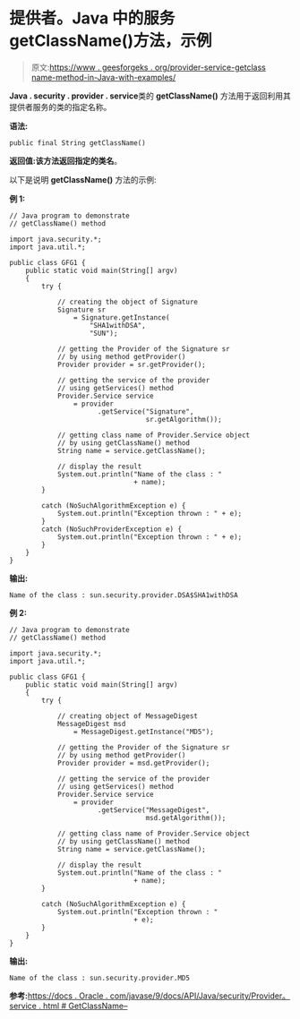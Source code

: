 # 提供者。Java 中的服务 getClassName()方法，示例

> 原文:[https://www . geesforgeks . org/provider-service-getclass name-method-in-Java-with-examples/](https://www.geeksforgeeks.org/provider-service-getclassname-method-in-java-with-examples/)

**Java . security . provider . service**类的 **getClassName()** 方法用于返回利用其提供者服务的类的指定名称。

**语法:**

```
public final String getClassName()
```

**返回值:**该方法返回指定的**类名**。

以下是说明 **getClassName()** 方法的示例:

**例 1:**

```
// Java program to demonstrate
// getClassName() method

import java.security.*;
import java.util.*;

public class GFG1 {
    public static void main(String[] argv)
    {
        try {

            // creating the object of Signature
            Signature sr
                = Signature.getInstance(
                    "SHA1withDSA",
                    "SUN");

            // getting the Provider of the Signature sr
            // by using method getProvider()
            Provider provider = sr.getProvider();

            // getting the service of the provider
            // using getServices() method
            Provider.Service service
                = provider
                      .getService("Signature",
                                  sr.getAlgorithm());

            // getting class name of Provider.Service object
            // by using getClassName() method
            String name = service.getClassName();

            // display the result
            System.out.println("Name of the class : "
                               + name);
        }

        catch (NoSuchAlgorithmException e) {
            System.out.println("Exception thrown : " + e);
        }
        catch (NoSuchProviderException e) {
            System.out.println("Exception thrown : " + e);
        }
    }
}
```

**输出:**

```
Name of the class : sun.security.provider.DSA$SHA1withDSA

```

**例 2:**

```
// Java program to demonstrate
// getClassName() method

import java.security.*;
import java.util.*;

public class GFG1 {
    public static void main(String[] argv)
    {
        try {

            // creating object of MessageDigest
            MessageDigest msd
                = MessageDigest.getInstance("MD5");

            // getting the Provider of the Signature sr
            // by using method getProvider()
            Provider provider = msd.getProvider();

            // getting the service of the provider
            // using getServices() method
            Provider.Service service
                = provider
                      .getService("MessageDigest",
                                  msd.getAlgorithm());

            // getting class name of Provider.Service object
            // by using getClassName() method
            String name = service.getClassName();

            // display the result
            System.out.println("Name of the class : "
                               + name);
        }

        catch (NoSuchAlgorithmException e) {
            System.out.println("Exception thrown : "
                               + e);
        }
    }
}
```

**输出:**

```
Name of the class : sun.security.provider.MD5

```

**参考:**[https://docs . Oracle . com/javase/9/docs/API/Java/security/Provider。service . html # GetClassName–](https://docs.oracle.com/javase/9/docs/api/java/security/Provider.Service.html#getClassName--)